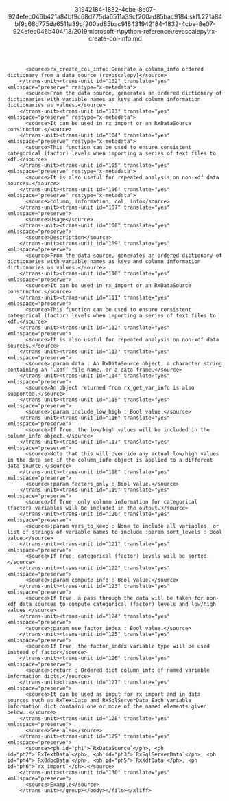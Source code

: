 <?xml version="1.0"?><xliff version="1.2" xmlns="urn:oasis:names:tc:xliff:document:1.2" xmlns:xsi="http://www.w3.org/2001/XMLSchema-instance" xsi:schemaLocation="urn:oasis:names:tc:xliff:document:1.2 xliff-core-1.2-transitional.xsd"><file datatype="xml" original="rx-create-col-info.md" source-language="en-US" target-language="en-US"><header><tool tool-id="mdxliff" tool-name="mdxliff" tool-version="1.0-d1654b2" tool-company="Microsoft" /><xliffext:skl_file_name xmlns:xliffext="urn:microsoft:content:schema:xliffextensions">31942184-1832-4cbe-8e07-924efec046b421a84bf9c68d775da6511a39cf200ad85bac9184.skl</xliffext:skl_file_name><xliffext:version xmlns:xliffext="urn:microsoft:content:schema:xliffextensions">1.2</xliffext:version><xliffext:ms.openlocfilehash xmlns:xliffext="urn:microsoft:content:schema:xliffextensions">21a84bf9c68d775da6511a39cf200ad85bac9184</xliffext:ms.openlocfilehash><xliffext:ms.sourcegitcommit xmlns:xliffext="urn:microsoft:content:schema:xliffextensions">31942184-1832-4cbe-8e07-924efec046b4</xliffext:ms.sourcegitcommit><xliffext:ms.lasthandoff xmlns:xliffext="urn:microsoft:content:schema:xliffextensions">04/18/2019</xliffext:ms.lasthandoff><xliffext:ms.openlocfilepath xmlns:xliffext="urn:microsoft:content:schema:xliffextensions">microsoft-r\python-reference\revoscalepy\rx-create-col-info.md</xliffext:ms.openlocfilepath></header><body><group id="content" extype="content"><trans-unit id="101" translate="yes" xml:space="preserve" restype="x-metadata">
          <source>rx_create_col_info: Generate a column_info ordered dictionary from a data source (revoscalepy)</source>
        </trans-unit><trans-unit id="102" translate="yes" xml:space="preserve" restype="x-metadata">
          <source>From the data source, generates an ordered dictionary of dictionaries with variable names as keys and column information dictionaries as values.</source>
        </trans-unit><trans-unit id="103" translate="yes" xml:space="preserve" restype="x-metadata">
          <source>It can be used in rx_import or an RxDataSource constructor.</source>
        </trans-unit><trans-unit id="104" translate="yes" xml:space="preserve" restype="x-metadata">
          <source>This function can be used to ensure consistent categorical (factor) levels when importing a series of text files to xdf.</source>
        </trans-unit><trans-unit id="105" translate="yes" xml:space="preserve" restype="x-metadata">
          <source>It is also useful for repeated analysis on non-xdf data sources.</source>
        </trans-unit><trans-unit id="106" translate="yes" xml:space="preserve" restype="x-metadata">
          <source>column, information, col, info</source>
        </trans-unit><trans-unit id="107" translate="yes" xml:space="preserve">
          <source>Usage</source>
        </trans-unit><trans-unit id="108" translate="yes" xml:space="preserve">
          <source>Description</source>
        </trans-unit><trans-unit id="109" translate="yes" xml:space="preserve">
          <source>From the data source, generates an ordered dictionary of dictionaries with variable names as keys and column information dictionaries as values.</source>
        </trans-unit><trans-unit id="110" translate="yes" xml:space="preserve">
          <source>It can be used in rx_import or an RxDataSource constructor.</source>
        </trans-unit><trans-unit id="111" translate="yes" xml:space="preserve">
          <source>This function can be used to ensure consistent categorical (factor) levels when importing a series of text files to xdf.</source>
        </trans-unit><trans-unit id="112" translate="yes" xml:space="preserve">
          <source>It is also useful for repeated analysis on non-xdf data sources.</source>
        </trans-unit><trans-unit id="113" translate="yes" xml:space="preserve">
          <source>:param data : An RxDataSource object, a character string containing an ‘.xdf’ file name, or a data frame.</source>
        </trans-unit><trans-unit id="114" translate="yes" xml:space="preserve">
          <source>An object returned from rx_get_var_info is also supported.</source>
        </trans-unit><trans-unit id="115" translate="yes" xml:space="preserve">
          <source>:param include_low_high : Bool value.</source>
        </trans-unit><trans-unit id="116" translate="yes" xml:space="preserve">
          <source>If True, the low/high values will be included in the column_info object.</source>
        </trans-unit><trans-unit id="117" translate="yes" xml:space="preserve">
          <source>Note that this will override any actual low/high values in the data set if the column_info object is applied to a different data source.</source>
        </trans-unit><trans-unit id="118" translate="yes" xml:space="preserve">
          <source>:param factors_only : Bool value.</source>
        </trans-unit><trans-unit id="119" translate="yes" xml:space="preserve">
          <source>If True, only column information for categorical (factor) variables will be included in the output.</source>
        </trans-unit><trans-unit id="120" translate="yes" xml:space="preserve">
          <source>:param vars_to_keep : None to include all variables, or list of strings of variable names to include :param sort_levels : Bool value.</source>
        </trans-unit><trans-unit id="121" translate="yes" xml:space="preserve">
          <source>If True, categorical (factor) levels will be sorted.</source>
        </trans-unit><trans-unit id="122" translate="yes" xml:space="preserve">
          <source>:param compute_info : Bool value.</source>
        </trans-unit><trans-unit id="123" translate="yes" xml:space="preserve">
          <source>If True, a pass through the data will be taken for non-xdf data sources to compute categorical (factor) levels and low/high values.</source>
        </trans-unit><trans-unit id="124" translate="yes" xml:space="preserve">
          <source>:param use_factor_index : Bool value.</source>
        </trans-unit><trans-unit id="125" translate="yes" xml:space="preserve">
          <source>If True, the factor_index variable type will be used instead of factor</source>
        </trans-unit><trans-unit id="126" translate="yes" xml:space="preserve">
          <source>:return : Ordered dict column_info of named variable information dicts.</source>
        </trans-unit><trans-unit id="127" translate="yes" xml:space="preserve">
          <source>It can be used as input for rx_import and in data sources such as RxTextData and RxSqlServerData Each variable information dict contains one or more of the named elements given below..</source>
        </trans-unit><trans-unit id="128" translate="yes" xml:space="preserve">
          <source>See also</source>
        </trans-unit><trans-unit id="129" translate="yes" xml:space="preserve">
          <source><ph id="ph1">`RxDataSource`</ph>, <ph id="ph2">`RxTextData`</ph>, <ph id="ph3">`RxSqlServerData`</ph>, <ph id="ph4">`RxOdbcData`</ph>, <ph id="ph5">`RxXdfData`</ph>, <ph id="ph6">`rx_import`</ph>.</source>
        </trans-unit><trans-unit id="130" translate="yes" xml:space="preserve">
          <source>Example</source>
        </trans-unit></group></body></file></xliff>